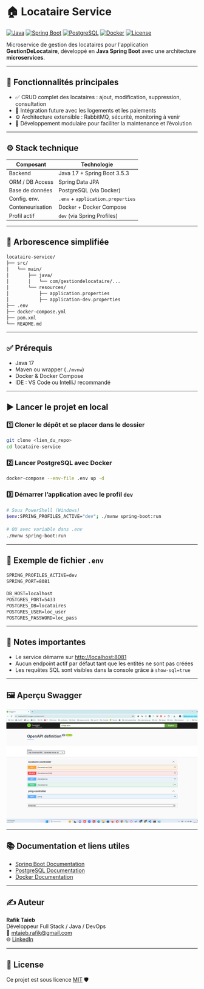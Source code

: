 # 🏠 Locataire Service

[![Java](https://img.shields.io/badge/Java-17-blue?logo=java)](https://www.oracle.com/java/)
[![Spring Boot](https://img.shields.io/badge/SpringBoot-3.5.3-green?logo=spring)](https://spring.io/projects/spring-boot)
[![PostgreSQL](https://img.shields.io/badge/PostgreSQL-15-blue?logo=postgresql)](https://www.postgresql.org/)
[![Docker](https://img.shields.io/badge/Docker-24-blue?logo=docker)](https://www.docker.com/)
[![License](https://img.shields.io/badge/License-MIT-lightgrey)](LICENSE)

Microservice de gestion des locataires pour l'application **GestionDeLocataire**, développé en **Java Spring Boot** avec une architecture **microservices**.

---

## 🚀 Fonctionnalités principales

- ✅ CRUD complet des locataires : ajout, modification, suppression, consultation
- 🔗 Intégration future avec les logements et les paiements
- ⚙️ Architecture extensible : RabbitMQ, sécurité, monitoring à venir
- 🧩 Développement modulaire pour faciliter la maintenance et l’évolution

---

## ⚙️ Stack technique

| Composant       | Technologie                      |
|-----------------|---------------------------------|
| Backend         | Java 17 + Spring Boot 3.5.3     |
| ORM / DB Access | Spring Data JPA                 |
| Base de données | PostgreSQL (via Docker)          |
| Config. env.    | `.env` + `application.properties` |
| Conteneurisation| Docker + Docker Compose          |
| Profil actif    | `dev` (via Spring Profiles)      |

---

## 📁 Arborescence simplifiée

```
locataire-service/
├── src/
│   └── main/
│       ├── java/
│       │   └── com/gestiondelocataire/...
│       └── resources/
│           ├── application.properties
│           ├── application-dev.properties
├── .env
├── docker-compose.yml
├── pom.xml
└── README.md
```

---

## ✅ Prérequis

- Java 17
- Maven ou wrapper (`./mvnw`)
- Docker & Docker Compose
- IDE : VS Code ou IntelliJ recommandé

---

## ▶️ Lancer le projet en local

### 1️⃣ Cloner le dépôt et se placer dans le dossier
```bash
git clone <lien_du_repo>
cd locataire-service
```

### 2️⃣ Lancer PostgreSQL avec Docker
```bash
docker-compose --env-file .env up -d
```

### 3️⃣ Démarrer l’application avec le profil `dev`
```bash
# Sous PowerShell (Windows)
$env:SPRING_PROFILES_ACTIVE="dev"; ./mvnw spring-boot:run

# OU avec variable dans .env
./mvnw spring-boot:run
```

---

## 🔐 Exemple de fichier `.env`

```env
SPRING_PROFILES_ACTIVE=dev
SPRING_PORT=8081

DB_HOST=localhost
POSTGRES_PORT=5433
POSTGRES_DB=locataires
POSTGRES_USER=loc_user
POSTGRES_PASSWORD=loc_pass
```

---

## 📌 Notes importantes

- Le service démarre sur [http://localhost:8081](http://localhost:8081)
- Aucun endpoint actif par défaut tant que les entités ne sont pas créées
- Les requêtes SQL sont visibles dans la console grâce à `show-sql=true`

---

## 🖼️ Aperçu Swagger

<img src="swagger_crud_locataire.png" alt="Swagger CRUD Locataire" width="800">


---

## 📚 Documentation et liens utiles

- [Spring Boot Documentation](https://spring.io/projects/spring-boot)
- [PostgreSQL Documentation](https://www.postgresql.org/docs/)
- [Docker Documentation](https://docs.docker.com/)

---

## ✍️ Auteur

**Rafik Taieb**  
Développeur Full Stack / Java / DevOps  
📧 mtaieb.rafik@gmail.com  
🌐 [LinkedIn](https://www.linkedin.com/in/rafik-taieb/)

---

## 📝 License

Ce projet est sous licence [MIT](LICENSE) 🛡️

